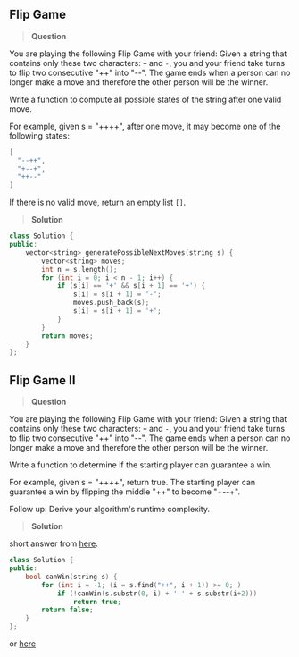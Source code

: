 ## Flip Game

>**Question**

You are playing the following Flip Game with your friend: Given a string that contains only these two characters: `+` and `-`, you and your friend take turns to flip two consecutive "++" into "--". The game ends when a person can no longer make a move and therefore the other person will be the winner.

Write a function to compute all possible states of the string after one valid move.

For example, given s = "++++", after one move, it may become one of the following states:

```c++
[
  "--++",
  "+--+",
  "++--"
]
```


If there is no valid move, return an empty list `[]`.

>**Solution**
```c++
class Solution {
public:
    vector<string> generatePossibleNextMoves(string s) {
        vector<string> moves;
        int n = s.length();
        for (int i = 0; i < n - 1; i++) {
            if (s[i] == '+' && s[i + 1] == '+') {
                s[i] = s[i + 1] = '-';
                moves.push_back(s);
                s[i] = s[i + 1] = '+';
            }
        }
        return moves;
    }
};
```

## Flip Game II

>**Question**

You are playing the following Flip Game with your friend: Given a string that contains only these two characters: `+` and `-`, you and your friend take turns to flip two consecutive "++" into "--". The game ends when a person can no longer make a move and therefore the other person will be the winner.

Write a function to determine if the starting player can guarantee a win.

For example, given s = "++++", return true. The starting player can guarantee a win by flipping the middle "++" to become "+--+".

Follow up:
Derive your algorithm's runtime complexity.

>**Solution**

short answer from [here](https://leetcode.com/discuss/64350/short-java-%26-ruby?show=64350#q64350).

```c++
class Solution {
public:
    bool canWin(string s) {
        for (int i = -1; (i = s.find("++", i + 1)) >= 0; )
            if (!canWin(s.substr(0, i) + '-' + s.substr(i+2)))
                return true;
        return false;
    }
};
```

or [here](https://leetcode.com/discuss/64344/theory-matters-from-backtracking-128ms-to-dp-0ms)
